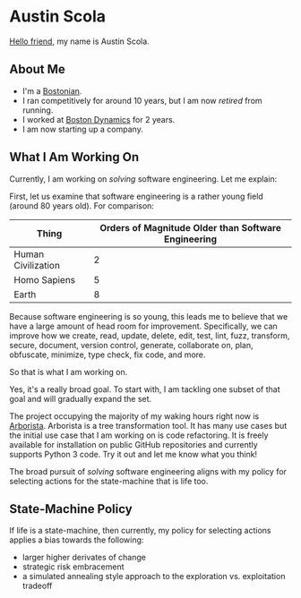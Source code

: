 # Austin Scola

[Hello friend][1], my name is Austin Scola.

## About Me
- I'm a [Bostonian][2].
- I ran competitively for around 10 years, but I am now _retired_ from running.
- I worked at [Boston Dynamics][3] for 2 years.
- I am now starting up a company.

## What I Am Working On

Currently, I am working on _solving_ software engineering. Let me explain:

First, let us examine that software engineering is a rather young field (around 80 years old). For comparison:

| Thing              | Orders of Magnitude Older than Software Engineering |
|--------------------|-----------------------------------------------------|
| Human Civilization | 2                                                   |
| Homo Sapiens       | 5                                                   |
| Earth              | 8                                                   |

Because software engineering is so young, this leads me to believe that we have a large amount of head room for improvement. Specifically, we can improve how we create, read, update, delete, edit, test, lint, fuzz, transform, secure, document, version control, generate, collaborate on, plan, obfuscate, minimize, type check, fix code, and more.

So that is what I am working on.

Yes, it's a really broad goal. To start with, I am tackling one subset of that goal and will gradually expand the set.

The project occupying the majority of my waking hours right now is [Arborista][4]. Arborista is a tree transformation tool. It has many use cases but the initial use case that I am working on is code refactoring. It is freely available for installation on public GitHub repositories and currently supports Python 3 code. Try it out and let me know what you think!

The broad pursuit of _solving_ software engineering aligns with my policy for selecting actions for the state-machine that is life too.

## State-Machine Policy

If life is a state-machine, then currently, my policy for selecting actions applies a bias towards the following:
- larger higher derivates of change
- strategic risk embracement
- a simulated annealing style approach to the exploration vs. exploitation tradeoff

[1]: https://github.com/AustinScola/AustinScola/blob/master/REFERENCES.md#hello-friend
[2]: https://duckduckgo.com/?q=bostonian+meaning
[3]: https://www.bostondynamics.com/
[4]: https://arborista.dev/
